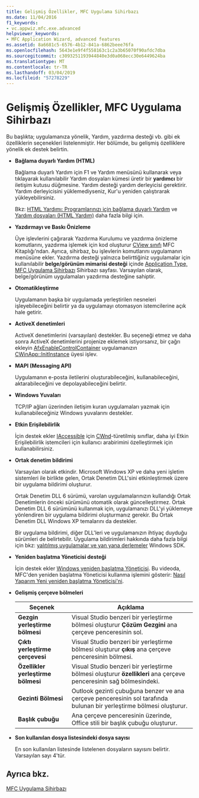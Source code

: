 ```yaml
---
title: Gelişmiş Özellikler, MFC Uygulama Sihirbazı
ms.date: 11/04/2016
f1_keywords:
- vc.appwiz.mfc.exe.advanced
helpviewer_keywords:
- MFC Application Wizard, advanced features
ms.assetid: 8a6681c5-6576-4b12-841a-6862beee76fa
ms.openlocfilehash: 5643e1e9f4f558163c1c2a3b65070f90afdc7dba
ms.sourcegitcommit: c3093251193944840e3d0a068ecc30e6449624ba
ms.translationtype: MT
ms.contentlocale: tr-TR
ms.lasthandoff: 03/04/2019
ms.locfileid: "57278229"
---
```

# <a name="advanced-features-mfc-application-wizard"></a>Gelişmiş Özellikler, MFC Uygulama Sihirbazı

Bu başlıkta; uygulamanıza yönelik, Yardım, yazdırma desteği vb. gibi ek özelliklerin seçenekleri listelenmiştir. Her bölümde, bu gelişmiş özelliklere yönelik ek destek belirtin.

- **Bağlama duyarlı Yardım (HTML)**

   Bağlama duyarlı Yardım için F1 ve Yardım menüsünü kullanarak veya tıklayarak kullanılabilir Yardım dosyaları kümesi üretir bir **yardımcı** bir iletişim kutusu düğmesine. Yardım desteği yardım derleyicisi gerektirir. Yardım derleyicisini yüklemediyseniz, Kur'u yeniden çalıştırarak yükleyebilirsiniz.

   Bkz: [HTML Yardımı: Programlarınızı için bağlama duyarlı Yardım](../../mfc/html-help-context-sensitive-help-for-your-programs.md) ve [Yardım dosyaları (HTML Yardım)](../../ide/help-files-html-help.md) daha fazla bilgi için.

- **Yazdırmayı ve Baskı Önizleme**

   Üye işlevlerini çağırarak Yazdırma Kurulumu ve yazdırma önizleme komutlarını, yazdırma işlemek için kod oluşturur [CView sınıfı](../../mfc/reference/cview-class.md) MFC Kitaplığı'ndan. Ayrıca, sihirbaz, bu işlevlerin komutlarını uygulamanın menüsüne ekler. Yazdırma desteği yalnızca belirttiğiniz uygulamalar için kullanılabilir **belge/görünüm mimarisi desteği** içinde [Application Type, MFC Uygulama Sihirbazı](../../mfc/reference/application-type-mfc-application-wizard.md) Sihirbazı sayfası. Varsayılan olarak, belge/görünüm uygulamaları yazdırma desteğine sahiptir.

- **Otomatikleştirme**

   Uygulamanın başka bir uygulamada yerleştirilen nesneleri işleyebileceğini belirtir ya da uygulamayı otomasyon istemcilerine açık hale getirir.

- **ActiveX denetimleri**

   ActiveX denetimlerini (varsayılan) destekler. Bu seçeneği etmez ve daha sonra ActiveX denetimlerini projenize eklemek istiyorsanız, bir çağrı ekleyin [AfxEnableControlContainer](ole-initialization.md#afxenablecontrolcontainer) uygulamanızın [CWinApp::InitInstance](../../mfc/reference/cwinapp-class.md#initinstance) üyesi işlev.

- **MAPI (Messaging API)**

   Uygulamanın e-posta iletilerini oluşturabileceğini, kullanabileceğini, aktarabileceğini ve depolayabileceğini belirtir.

- **Windows Yuvaları**

   TCP/IP ağları üzerinden iletişim kuran uygulamaları yazmak için kullanabileceğiniz Windows yuvalarını destekler.

- **Etkin Erişilebilirlik**

   İçin destek ekler [IAccessible](/windows/desktop/api/oleacc/nn-oleacc-iaccessible) için [CWnd](../../mfc/reference/cwnd-class.md)-türetilmiş sınıflar, daha iyi Etkin Erişilebilirlik istemcileri için kullanıcı arabirimini özelleştirmek için kullanabilirsiniz.

- **Ortak denetim bildirimi**

   Varsayılan olarak etkindir. Microsoft Windows XP ve daha yeni işletim sistemleri ile birlikte gelen, Ortak Denetim DLL'sini etkinleştirmek üzere bir uygulama bildirimi oluşturur.

   Ortak Denetim DLL 6 sürümü, varolan uygulamalarınızın kullandığı Ortak Denetimlerin önceki sürümünü otomatik olarak güncelleştirmez. Ortak Denetim DLL 6 sürümünü kullanmak için, uygulamanızı DLL'yi yüklemeye yönlendiren bir uygulama bildirimi oluşturmanız gerekir. Bu Ortak Denetim DLL Windows XP temalarını da destekler.

   Bir uygulama bildirimi, diğer DLL'leri ve uygulamanızın ihtiyaç duyduğu sürümleri de belirtebilir. Uygulama bildirimleri hakkında daha fazla bilgi için bkz: [yalıtılmış uygulamalar ve yan yana derlemeler](/windows/desktop/SbsCs/isolated-applications-and-side-by-side-assemblies-portal) Windows SDK.

- **Yeniden başlatma Yöneticisi desteği**

   İçin destek ekler [Windows yeniden başlatma Yöneticisi](/windows/desktop/RstMgr/using-restart-manager). Bu videoda, MFC'den yeniden başlatma Yöneticisi kullanma işlemini gösterir: [Nasıl Yaparım Yeni yeniden başlatma Yöneticisi'ni](/previous-versions/visualstudio/visual-studio-2010/dd831853(v%3dvs.100)).

- **Gelişmiş çerçeve bölmeleri**

   |Seçenek|Açıklama|
   |------------|-----------------|
   |**Gezgin yerleştirme bölmesi**|Visual Studio benzeri bir yerleştirme bölmesi oluşturur **Çözüm Gezgini** ana çerçeve penceresinin sol.|
   |**Çıktı yerleştirme çerçevesi**|Visual Studio benzeri bir yerleştirme bölmesi oluşturur **çıkış** ana çerçeve penceresinin bölmesi.|
   |**Özellikler yerleştirme bölmesi**|Visual Studio benzeri bir yerleştirme bölmesi oluşturur **özellikleri** ana çerçeve penceresinin sağ bölmesindeki.|
   |**Gezinti Bölmesi**|Outlook gezinti çubuğuna benzer ve ana çerçeve penceresinin sol tarafında bulunan bir yerleştirme bölmesi oluşturur.|
   |**Başlık çubuğu**|Ana çerçeve penceresinin üzerinde, Office stili bir başlık çubuğu oluşturur.|

- **Son kullanılan dosya listesindeki dosya sayısı**

   En son kullanılan listesinde listelenen dosyaların sayısını belirtir. Varsayılan sayı 4'tür.

## <a name="see-also"></a>Ayrıca bkz.

[MFC Uygulama Sihirbazı](../../mfc/reference/mfc-application-wizard.md)
